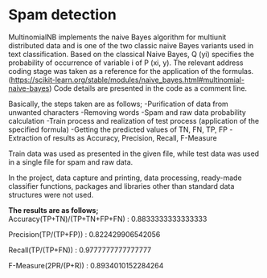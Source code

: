 # Spam detection
 
MultinomialNB implements the naive Bayes algorithm for multiunit distributed data and is one of the two classic naive Bayes variants used in text classification.
Based on the classical Naive Bayes, Q (yi) specifies the probability of occurrence of variable i of P (xi, y). The relevant address coding stage was taken as a reference for the application of the formulas. (https://scikit-learn.org/stable/modules/naive_bayes.html#multinomial-naive-bayes)
Code details are presented in the code as a comment line.

Basically, the steps taken are as follows;
-Purification of data from unwanted characters
-Removing words
-Spam and raw data probability calculation
-Train process and realization of test process (application of the specified formula)
-Getting the predicted values of TN, FN, TP, FP
-Extraction of results as Accuracy, Precision, Recall, F-Measure

Train data was used as presented in the given file, while test data was used in a single file for spam and raw data.<br>

In the project, data capture and printing, data processing, ready-made classifier functions, packages and libraries other than standard data structures were not used.<br>

<b>The results are as follows;<br></b>
Accuracy(TP+TN)/(TP+TN+FP+FN) : 0.8833333333333333

Precision(TP/(TP+FP)) : 0.822429906542056

Recall(TP/(TP+FN)) : 0.9777777777777777

F-Measure(2PR/(P+R)) : 0.8934010152284264
